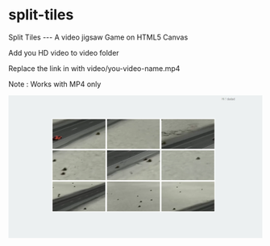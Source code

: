 # split-tiles
Split Tiles --- A video jigsaw Game on HTML5 Canvas


Add you HD video to video folder

Replace the link in <source > with video/you-video-name.mp4

Note : Works with MP4 only 

![Mosaic](/img/rearrange.png)


